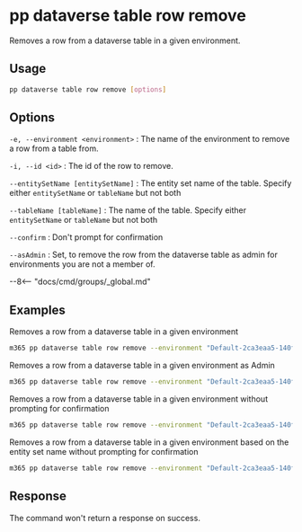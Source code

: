# pp dataverse table row remove

Removes a row from a dataverse table in a given environment.

## Usage

```sh
pp dataverse table row remove [options]
```

## Options

`-e, --environment <environment>`
: The name of the environment to remove a row from a table from.

`-i, --id <id>`
: The id of the row to remove.

`--entitySetName [entitySetName]`
: The entity set name of the table. Specify either `entitySetName` or `tableName` but not both

`--tableName [tableName]`
: The name of the table. Specify either `entitySetName` or `tableName` but not both

`--confirm`
: Don't prompt for confirmation

`--asAdmin`
: Set, to remove the row from the dataverse table as admin for environments you are not a member of.

--8<-- "docs/cmd/groups/_global.md"

## Examples

Removes a row from a dataverse table in a given environment

```sh
m365 pp dataverse table row remove --environment "Default-2ca3eaa5-140f-4175-8261-3272edf9f339" --tableName "aadusers" --id "21d01cf4-356c-ed11-9561-000d3a4bbea4"
```

Removes a row from a dataverse table in a given environment as Admin

```sh
m365 pp dataverse table row remove --environment "Default-2ca3eaa5-140f-4175-8261-3272edf9f339" --tableName "aadusers" --id "21d01cf4-356c-ed11-9561-000d3a4bbea4" --asAdmin
```

Removes a row from a dataverse table in a given environment without prompting for confirmation

```sh
m365 pp dataverse table row remove --environment "Default-2ca3eaa5-140f-4175-8261-3272edf9f339" --tableName "aadusers" --id "21d01cf4-356c-ed11-9561-000d3a4bbea4" --confirm
```

Removes a row from a dataverse table in a given environment based on the entity set name without prompting for confirmation

```sh
m365 pp dataverse table row remove --environment "Default-2ca3eaa5-140f-4175-8261-3272edf9f339" --entitySetName "cr6c3_accounts" --id "21d01cf4-356c-ed11-9561-000d3a4bbea4" --confirm
```

## Response

The command won't return a response on success.
